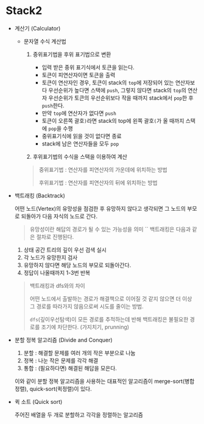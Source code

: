 # Stack2

- 계산기 (Calculator)

    * 문자열 수식 계산법
        
        1. 중위표기법을 후위 표기법으로 변환
           
           - 입력 받은 중위 표기식에서 토큰을 읽는다.
           - 토큰이 피연산자이면 토큰을 출력
           - 토큰이 연산자인 경우, 토큰이 stack의 `top`에 저장되어 있는 연산자보다 우선순위가 높다면 스택에 `push`, 그렇지 않다면 stack의 `top`의 연산자 우선순위가 토큰의 우선순위보다 작을 때까지 stack에서 `pop`한 후 `push`한다.
           - 만약 `top`에 연산자가 없다면 `push`
           - 토큰이 오른쪽 괄호`)`라면 stack의 top에 왼쪽 괄호`(`가 올 때까지 스택에 `pop`을 수행
           - 중위표기식에 읽을 것이 없다면 종료
           - stack에 남은 연산자들을 모두 `pop` 
            
        2. 후위표기법의 수식을 스택을 이용하여 계산
        
        > 중위표기법 : 연산자를 피연산자의 가운데에 위치하는 방법
        >
        > 후위표기법 : 연산자를 피연산자의 뒤에 위치하는 방법  
        
- 백트래킹 (Backtrack)
    
    어떤 노드(Vertex)의 유망성을 점검한 후 유망하지 않다고 생각되면 그 노드의 부모로 되돌아가 다음 자식의 노드로 간다.
    
    > 유망성이란 해답의 경로가 될 수 있는 가능성을 의미
    ``
    백트래킹은 다음과 같은 절차로 진행된다.
    
    1. 상태 공간 트리의 깊이 우선 검색 실시
    2. 각 노드가 유망한지 검사
    3. 유망하지 않다면 해당 노드의 부모로 되돌아간다.
    4. 정답이 나올때까지 1-3번 반복
    
    > 백트래킹과 dfs와의 차이
    >
    > 어떤 노드에서 출발하는 경로가 해결책으로 이어질 것 같지 않으면 더 이상 그 경로를 따라가지 않음으로써 시도를 줄이는 방법.
    >
    > `dfs`(깊이우선탐색)이 모든 경로를 추적하는데 반해 백트래킹은 불필요한 경로를 조기에 차단한다. (가지치기, prunning)

- 분할 정복 알고리즘 (Divide and Conquer)

    1. 분할 : 해결할 문제를 여러 개의 작은 부분으로 나눔
    2. 정복 : 나눈 작은 문제를 각각 해결
    3. 통합 : (필요하다면) 해결된 해답을 모은다.
    
    이와 같이 분할 정복 알고리즘을 사용하는 대표적인 알고리즘이 merge-sort(병합정렬), quick-sort(퀵정렬)이 있다.
    
- 퀵 소트 (Quick sort)

    주어진 배열을 두 개로 분할하고 각각을 정렬하는 알고리즘
